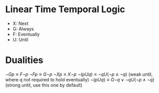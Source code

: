 # Linear Time Temporal Logic

- X: Next
- G: Always
- F: Eventually
- U: Until

# Dualities
$\lnot Gp \equiv F\lnot p$
$\lnot Fp \equiv G \lnot p$
$\lnot Xp \equiv X \lnot p$
$\lnot (pUq) \equiv \lnot q U (\lnot p \land \lnot q)$  (weak until, where q not required to hold eventually)
$\lnot (pUq) \equiv G \lnot q \lor \lnot q U(\lnot p \land\lnot q)$ (strong until, use this one by default)

